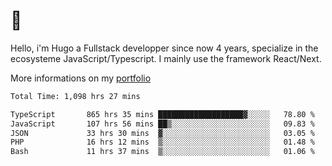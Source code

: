 # 👋 

Hello, i'm Hugo a Fullstack developper since now 4 years, specialize in the ecosysteme JavaScript/Typescript. I mainly use the framework React/Next.

More informations on my [portfolio](https://hcampos.fr)

<!--START_SECTION:waka-->

```txt
Total Time: 1,098 hrs 27 mins

TypeScript       865 hrs 35 mins ███████████████████▓░░░░░   78.80 %
JavaScript       107 hrs 56 mins ██▒░░░░░░░░░░░░░░░░░░░░░░   09.83 %
JSON             33 hrs 30 mins  ▓░░░░░░░░░░░░░░░░░░░░░░░░   03.05 %
PHP              16 hrs 12 mins  ▒░░░░░░░░░░░░░░░░░░░░░░░░   01.48 %
Bash             11 hrs 37 mins  ▒░░░░░░░░░░░░░░░░░░░░░░░░   01.06 %
```

<!--END_SECTION:waka-->
